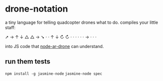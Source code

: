 drone-notation
==============

a tiny language for telling quadcopter drones what to do. compiles your little staff:

➚ → ↑ ↓ △ △ → ➘
· · ↑ ↓ ↻ ↻ · ·
· · · · → · · ·

into JS code that [node-ar-drone](https://github.com/felixge/node-ar-drone) can understand.


run them tests
-------

`npm install -g jasmine-node`
`jasmine-node spec`